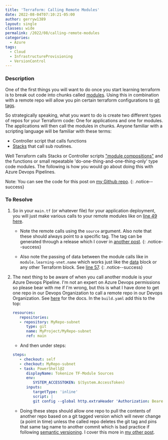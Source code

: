 ```yaml
---
title: 'Terraform: Calling Remote Modules'
date: 2022-08-04T07:10:21-05:00
author: gerryw1389
layout: single
classes: wide
permalink: /2022/08/calling-remote-modules
categories:
  - Azure
tags:
  - Cloud
  - InfrastructureProvisioning
  - VersionControl
---
```

<!--more-->

### Description

One of the first things you will want to do once you start learning terraform is to break out code into chunks called [modules](https://www.terraform.io/language/modules/syntax). Using this in combination with a remote repo will allow you pin certain terraform configurations to [git tags](https://git-scm.com/book/en/v2/Git-Basics-Tagging). 

So strategically speaking, what you want to do is create two different types of repos for your Terraform code: One for applications and one for modules. The applications will then call the modules in chunks. Anyone familiar with a scripting language will be familiar with these terms:

   - Controller script that calls functions
   - [Stacks](https://en.wikipedia.org/wiki/Call_stack) that call sub routines.

Well Terraform calls Stacks or Controller scripts ["module compositions"](https://www.terraform.io/language/modules/develop/composition) and the functions or small repeatable 'do-one-thing-and-one-thing-only' type code modules. The following is how you would go about doing this with Azure Devops Pipelines. 


Note: You can see the code for this post on [my Github repo](https://github.com/gerryw1389/terraform-examples/tree/main/2022-08-04-calling-remote-modules).
{: .notice--success}

### To Resolve

1. So in your `main.tf` (or whatever file) for your application deployment, you will just make various calls to your remote modules like on [line 49 here](https://github.com/gerryw1389/terraform-examples/blob/main/2022-08-04-calling-remote-modules/main.tf).

   - Note the remote calls using the `source` argument. Also note that these should always point to a specific tag. The tag can be generated through a release which I cover in [another post](https://automationadmin.com/2022/08/git-tagging).
   {: .notice--success}
   
   - Also note the passing of data between the module calls like in `module.learning-vnet.name` which works just like the [data](https://automationadmin.com/2022/07/tf-reference-current) block or any other Terraform block. See [line 57](https://github.com/gerryw1389/terraform-examples/blob/main/2022-08-04-calling-remote-modules/main.tf).
   {: .notice--success}

2. The next thing to be aware of when you call another module is your Azure Devops Pipeline. I'm not an expert on Azure Devops permissions so please bear with me if I'm wrong, but this is what I have done to get one repo in our Devops Organization to call a remote repo in our Devops Organization. See [here](https://learn.microsoft.com/en-us/azure/devops/pipelines/repos/multi-repo-checkout?view=azure-devops) for the docs. In the `build.yaml` add this to the top:

   ```yaml
   resources:
      repositories:
      - repository: MyRepo-subnet
         type: git
         name: MyProject/MyRepo-subnet
         ref: main
   ```

   - And then under steps:

   ```yaml
   steps:
      - checkout: self        
      - checkout: MyRepo-subnet
      - task: PowerShell@2
         displayName: Tokenize TF-Module Sources
         env:
            SYSTEM_ACCESSTOKEN: $(System.AccessToken)
         inputs:
            targetType: 'inline'
            script: |
            git config --global http.extraHeader 'Authorization: Bearer $(System.AccessToken)'
   ```

   - Doing these steps should allow one repo to pull the contents of another repo based on a git tagged version which will never change (a point in time) unless the called repo deletes the git tag and pins that same tag name to another commit which is bad practice if following [semantic versioning](https://semver.org/). I cover this more in [my other post](https://automationadmin.com/2022/08/git-tagging).

